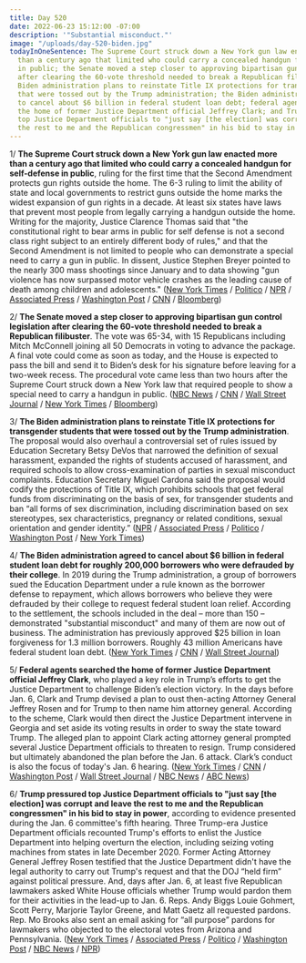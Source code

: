 ```yaml
---
title: Day 520
date: 2022-06-23 15:12:00 -07:00
description: '"Substantial misconduct."'
image: "/uploads/day-520-biden.jpg"
todayInOneSentence: The Supreme Court struck down a New York gun law enacted more
  than a century ago that limited who could carry a concealed handgun for self-defense
  in public; the Senate moved a step closer to approving bipartisan gun control legislation
  after clearing the 60-vote threshold needed to break a Republican filibuster; the
  Biden administration plans to reinstate Title IX protections for transgender students
  that were tossed out by the Trump administration; the Biden administration agreed
  to cancel about $6 billion in federal student loan debt; federal agents searched
  the home of former Justice Department official Jeffrey Clark; and Trump pressured
  top Justice Department officials to "just say [the election] was corrupt and leave
  the rest to me and the Republican congressmen" in his bid to stay in power.
---
```


1/ **The Supreme Court struck down a New York gun law enacted more than a century ago that limited who could carry a concealed handgun for self-defense in public**, ruling for the first time that the Second Amendment protects gun rights outside the home. The 6-3 ruling to limit the ability of state and local governments to restrict guns outside the home marks the widest expansion of gun rights in a decade. At least six states have laws that prevent most people from legally carrying a handgun outside the home. Writing for the majority, Justice Clarence Thomas said that "the constitutional right to bear arms in public for self defense is not a second class right subject to an entirely different body of rules," and that the Second Amendment is not limited to people who can demonstrate a special need to carry a gun in public. In dissent, Justice Stephen Breyer pointed to the nearly 300 mass shootings since January and to data showing "gun violence has now surpassed motor vehicle crashes as the leading cause of death among children and adolescents." ([New York Times](https://www.nytimes.com/live/2022/06/23/us/gun-control-senate-supreme-court/supreme-court-ny-open-carry-gun-law?smid=url-share) / [Politico](https://www.politico.com/news/2022/06/23/supreme-court-strikes-down-new-york-gun-law-along-ideological-lines-00041691) / [NPR](https://www.npr.org/2022/06/23/1102995474/supreme-court-opinion-guns) / [Associated Press](https://apnews.com/article/supreme-court-guns-decision-58d01ef8bd48e816d5f8761ffa84e3e8) / [Washington Post](https://www.washingtonpost.com/politics/2022/06/23/supreme-court-gun-control/) / [CNN](https://www.cnn.com/2022/06/23/politics/supreme-court-guns-second-amendment-new-york-bruen/index.html) / [Bloomberg](https://www.bloomberg.com/news/articles/2022-06-23/supreme-court-voids-n-y-gun-limits-establishes-right-to-carry?srnd=premium-canada&sref=MIBMEEoj))

2/ **The Senate moved a step closer to approving bipartisan gun control legislation after clearing the 60-vote threshold needed to break a Republican filibuster**. The vote was 65-34, with 15 Republicans including Mitch McConnell joining all 50 Democrats in voting to advance the package. A final vote could come as soon as today, and the House is expected to pass the bill and send it to Biden’s desk for his signature before leaving for a two-week recess. The procedural vote came less than two hours after the Supreme Court struck down a New York law that required people to show a special need to carry a handgun in public. ([NBC News](https://www.nbcnews.com/politics/congress/senate-gun-deal-vote-rcna34981) / [CNN](https://www.cnn.com/2022/06/23/politics/senate-bipartisan-gun-bill/index.html) / [Wall Street Journal](https://www.wsj.com/articles/bipartisan-gun-bill-set-to-advance-past-senate-filibuster-hurdle-11655996527) / [New York Times](https://www.nytimes.com/2022/06/23/us/politics/senate-gun-control-bill.html) / [Bloomberg](https://www.bloomberg.com/news/articles/2022-06-23/bipartisan-senate-gun-bill-clears-major-hurdle-nears-passage?srnd=premium-canada&sref=MIBMEEoj))

3/ **The Biden administration plans to reinstate Title IX protections for transgender students that were tossed out by the Trump administration**. The proposal would also overhaul a controversial set of rules issued by Education Secretary Betsy DeVos that narrowed the definition of sexual harassment, expanded the rights of students accused of harassment, and required schools to allow cross-examination of parties in sexual misconduct complaints. Education Secretary Miguel Cardona said the proposal would codify the protections of Title IX, which prohibits schools that get federal funds from discriminating on the basis of sex, for transgender students and ban “all forms of sex discrimination, including discrimination based on sex stereotypes, sex characteristics, pregnancy or related conditions, sexual orientation and gender identity.” ([NPR](https://www.npr.org/2022/06/23/1107045291/title-ix-9-biden-expand-victim-protections-discrimination) / [Associated Press](https://apnews.com/article/campus-sexual-assault-rules-overhaul-title-IX-anniversary-518710ef2b76663c240dc0272903fe93) / [Politico](https://www.politico.com/news/2022/06/23/education-title-ix-rule-transgender-students-00041674) / [Washington Post](https://www.washingtonpost.com/education/2022/06/23/title-ix-biden-trans-sexual-assault-college/) / [New York Times](https://www.nytimes.com/2022/06/23/us/politics/biden-transgender-students-discrimination.html))

4/ **The Biden administration agreed to cancel about $6 billion in federal student loan debt for roughly 200,000 borrowers who were defrauded by their college**. In 2019 during the Trump administration, a group of borrowers sued the Education Department under a rule known as the borrower defense to repayment, which allows borrowers who believe they were defrauded by their college to request federal student loan relief. According to the settlement, the schools included in the deal – more than 150 – demonstrated "substantial misconduct" and many of them are now out of business. The administration has previously approved $25 billion in loan forgiveness for 1.3 million borrowers. Roughly 43 million Americans have federal student loan debt. ([New York Times](https://www.nytimes.com/2022/06/23/business/student-loan-debt-fraud-settlement.html) / [CNN](https://www.cnn.com/2022/06/23/politics/biden-student-loan-debt-cancellation-borrower-defense/index.html) / [Wall Street Journal](https://www.wsj.com/articles/biden-administration-settles-student-loan-fraud-claims-for-more-than-200-000-borrowers-11655994455?mod=lead_feature_below_a_pos1))

5/ **Federal agents searched the home of former Justice Department official Jeffrey Clark**, who played a key role in Trump’s efforts to get the Justice Department to challenge Biden’s election victory. In the days before Jan. 6, Clark and Trump devised a plan to oust then-acting Attorney General Jeffrey Rosen and for Trump to then name him attorney general. According to the scheme, Clark would then direct the Justice Department intervene in Georgia and set aside its voting results in order to sway the state toward Trump. The alleged plan to appoint Clark acting attorney general prompted several Justice Department officials to threaten to resign. Trump considered but ultimately abandoned the plan before the Jan. 6 attack. Clark’s conduct is also the focus of today's Jan. 6 hearing. ([New York Times](https://www.nytimes.com/2022/06/23/us/politics/jeffrey-clark-trump-justice-dept.html) / [CNN](https://www.cnn.com/2022/06/23/politics/jeffrey-clark/index.html) / [Washington Post](https://www.washingtonpost.com/national-security/2022/06/23/jeffrey-clark-house-search/) / [Wall Street Journal](https://www.wsj.com/articles/jan-6-hearing-former-justice-officials-to-recount-their-rejection-of-trumps-election-claims-11655974800?mod=hp_lead_pos6) / [NBC News](https://www.nbcnews.com/politics/justice-department/federal-law-enforcement-visit-home-former-doj-official-center-jan-6-he-rcna35040) / [ABC News](https://abcnews.go.com/US/feds-search-home-doj-official-tied-trumps-efforts/story?id=85589624))

6/ **Trump pressured top Justice Department officials to "just say \[the election\] was corrupt and leave the rest to me and the Republican congressmen" in his bid to stay in power**, according to evidence presented during the Jan. 6 committee's fifth hearing.  Three Trump-era Justice Department officials recounted Trump's efforts to enlist the Justice Department into helping overturn the election, including seizing voting machines from states in late December 2020. Former Acting Attorney General Jeffrey Rosen testified that the Justice Department didn't have the legal authority to carry out Trump's request and that the DOJ “held firm” against political pressure. And, days after Jan. 6, at least five Republican lawmakers asked White House officials whether Trump would pardon them for their activities in the lead-up to Jan. 6. Reps. Andy Biggs  Louie Gohmert, Scott Perry, Marjorie Taylor Greene, and Matt Gaetz all requested pardons. Rep. Mo Brooks also sent an email asking for “all purpose” pardons for lawmakers who objected to the electoral votes from Arizona and Pennsylvania. ([New York Times](https://www.nytimes.com/live/2022/06/23/us/jan-6-hearing-today-trump) / [Associated Press](https://apnews.com/article/capitol-siege-elections-donald-trump-campaigns-presidential-4e7e68e2ff57aadd96d09c873a43a317) / [Politico](https://www.politico.com/news/2022/06/23/jan-6-panel-to-hone-in-on-trumps-efforts-to-meddle-at-doj-00041708) / [Washington Post](https://www.washingtonpost.com/national-security/2022/06/23/jan6-committee-hearings-live-updates-day-5/) / [NBC News](https://www.nbcnews.com/politics/congress/january-6-hearing-trump-pressured-justice-undermine-election-rcna34804) / [NPR](https://www.npr.org/live-updates/jan-6-committee-hearing-trump-justice-department))